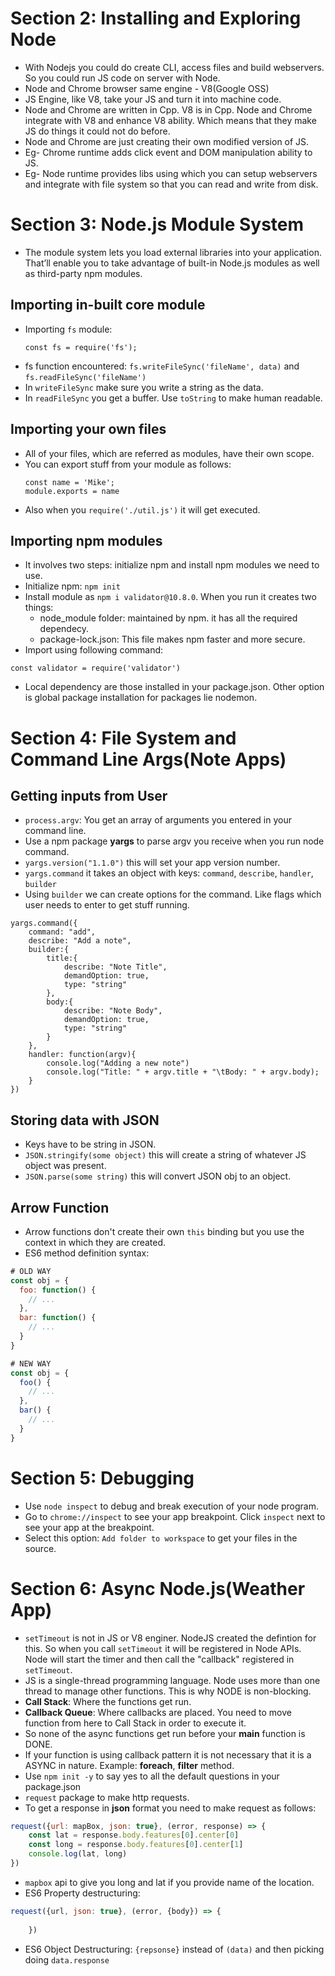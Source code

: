 # Section 2: Installing and Exploring Node
* With Nodejs you could do create CLI, access files and build webservers. So you could run JS code on server with Node.
* Node and Chrome browser same engine - V8(Google OSS)
* JS Engine, like V8, take your JS and turn it into machine code. 
* Node and Chrome are written in Cpp. V8 is in Cpp. Node and Chrome integrate with V8 and enhance V8 ability. Which means that they make JS do things it could not do before.
* Node and Chrome are just creating their own modified version of JS.
* Eg- Chrome runtime adds click event and DOM manipulation ability to JS.
* Eg- Node runtime provides libs using which you can setup webservers and integrate with file system so that you can read and write from disk.

# Section 3: Node.js Module System
* The module system lets you load external libraries into your application. That’ll enable you to take advantage of built-in Node.js modules as well as third-party npm modules.
## Importing in-built core module
* Importing `fs` module:
  ```nodejs
  const fs = require('fs');
  ```
* fs function encountered: `fs.writeFileSync('fileName', data)` and `fs.readFileSync('fileName')`
* In `writeFileSync` make sure you write a string as the data.
* In `readFileSync` you get a buffer. Use `toString` to make human readable.
## Importing your own files
* All of your files, which are referred as modules, have their own scope.
* You can export stuff from your module as follows:  
  ```nodejs
  const name = 'Mike';
  module.exports = name
  ```
* Also when you `require('./util.js')` it will get executed.
## Importing npm modules
* It involves two steps: initialize npm and install npm modules we need to use.
* Initialize npm: `npm init`
* Install module as `npm i validator@10.8.0`. When you run it creates two things:
  * node_module folder: maintained by npm. it has all the required dependecy.
  * package-lock.json: This file makes npm faster and more secure.
* Import using following command:
```nodejs
const validator = require('validator')
```
* Local dependency are those installed in your package.json. Other option is global package installation for packages lie nodemon. 
# Section 4: File System and Command Line Args(Note Apps)
## Getting inputs from User
* `process.argv`: You get an array of arguments you entered in your command line.
* Use a npm package **yargs** to parse argv you receive when you run node command.
* `yargs.version("1.1.0")` this will set your app version number.
* `yargs.command` it takes an object with keys: `command`, `describe`, `handler`, `builder`
* Using `builder` we can create options for the command. Like flags which user needs to enter to get stuff running.
```nodejs
yargs.command({
    command: "add",
    describe: "Add a note",
    builder:{
        title:{
            describe: "Note Title",
            demandOption: true,
            type: "string"
        },
        body:{
            describe: "Note Body",
            demandOption: true,
            type: "string"
        }
    },
    handler: function(argv){
        console.log("Adding a new note")
        console.log("Title: " + argv.title + "\tBody: " + argv.body);
    }
})
```
## Storing data with JSON
* Keys have to be string in JSON.
* `JSON.stringify(some object)` this will create a string of whatever JS object was present.
* `JSON.parse(some string)` this will convert JSON obj to an object.

## Arrow Function
* Arrow functions don't create their own `this` binding but you use the context in which they are created.
* ES6 method definition syntax:
```js
# OLD WAY
const obj = {
  foo: function() {
    // ...
  },
  bar: function() {
    // ...
  }
}

# NEW WAY
const obj = {
  foo() {
    // ...
  },
  bar() {
    // ...
  }
}
```
# Section 5: Debugging
* Use `node inspect` to debug and break execution of your node program.
* Go to `chrome://inspect` to see your app breakpoint. Click `inspect` next to see your app at the breakpoint.
* Select this option: `Add folder to workspace` to get your files in the source.
# Section 6: Async Node.js(Weather App)
* `setTimeout` is not in JS or V8 enginer. NodeJS created the defintion for this. So when you call `setTimeout` it will be registered in Node APIs. Node will start the timer and then call the "callback" registered in `setTimeout`.
* JS is a single-thread programming language. Node uses more than one thread to manage other functions. This is why NODE is non-blocking.
* **Call Stack**: Where the functions get run.
* **Callback Queue**: Where callbacks are placed. You need to move function from here to Call Stack in order to execute it.
* So none of the async functions get run before your **main** function is DONE.
* If your function is using callback pattern it is not necessary that it is a ASYNC in nature. Example: **foreach**, **filter** method.
* Use `npm init -y` to say yes to all the default questions in your package.json
* `request` package to make http requests.
* To get a response in **json** format you need to make request as follows:
```js
request({url: mapBox, json: true}, (error, response) => {
    const lat = response.body.features[0].center[0]
    const long = response.body.features[0].center[1]
    console.log(lat, long)
})
```
* `mapbox` api to give you long and lat if you provide name of the location.
* ES6 Property destructuring:
```js
request({url, json: true}, (error, {body}) => {
        
    })
```
* ES6 Object Destructuring: `{repsonse}` instead of `(data)` and then picking doing `data.response`
